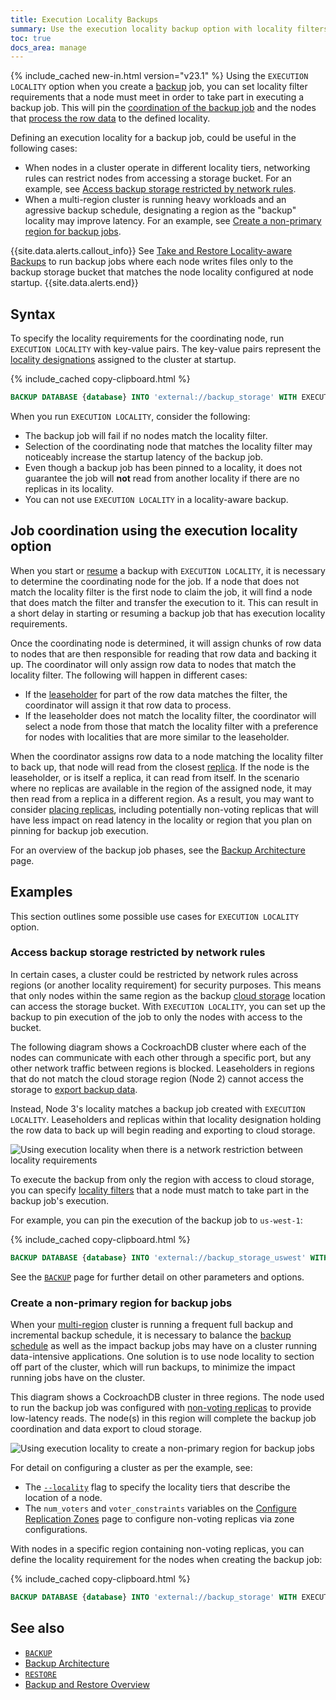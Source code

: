```yaml
---
title: Execution Locality Backups
summary: Use the execution locality backup option with locality filters to determine the nodes that will execute the backup job.
toc: true
docs_area: manage
---
```


{% include_cached new-in.html version="v23.1" %} Using the `EXECUTION LOCALITY` option when you create a [backup](backup.html) job, you can set locality filter requirements that a node must meet in order to take part in executing a backup job. This will pin the [coordination of the backup job](backup-architecture.html#job-creation-phase) and the nodes that [process the row data](backup-architecture.html#export-phase) to the defined locality. 

Defining an execution locality for a backup job, could be useful in the following cases:

- When nodes in a cluster operate in different locality tiers, networking rules can restrict nodes from accessing a storage bucket. For an example, see [Access backup storage restricted by network rules](#access-backup-storage-restricted-by-network-rules).
- When a multi-region cluster is running heavy workloads and an agressive backup schedule, designating a region as the "backup" locality may improve latency. For an example, see [Create a non-primary region for backup jobs](#create-a-non-primary-region-for-backup-jobs).

{{site.data.alerts.callout_info}}
See [Take and Restore Locality-aware Backups](take-and-restore-locality-aware-backups.html) to run backup jobs where each node writes files only to the backup storage bucket that matches the node locality configured at node startup.
{{site.data.alerts.end}}

## Syntax

To specify the locality requirements for the coordinating node, run `EXECUTION LOCALITY` with key-value pairs. The key-value pairs represent the [locality designations](cockroach-start.html#locality) assigned to the cluster at startup.

{% include_cached copy-clipboard.html %}
~~~ sql
BACKUP DATABASE {database} INTO 'external://backup_storage' WITH EXECUTION LOCALITY = 'region={region},cloud={cloud}';
~~~

When you run `EXECUTION LOCALITY`, consider the following:

- The backup job will fail if no nodes match the locality filter.
- Selection of the coordinating node that matches the locality filter may noticeably increase the startup latency of the backup job.
- Even though a backup job has been pinned to a locality, it does not guarantee the job will **not** read from another locality if there are no replicas in its locality.
- You can not use `EXECUTION LOCALITY` in a locality-aware backup.

## Job coordination using the execution locality option

When you start or [resume](resume-job.html) a backup with `EXECUTION LOCALITY`, it is necessary to determine the coordinating node for the job. If a node that does not match the locality filter is the first node to claim the job, it will find a node that does match the filter and transfer the execution to it. This can result in a short delay in starting or resuming a backup job that has execution locality requirements. 

Once the coordinating node is determined, it will assign chunks of row data to nodes that are then responsible for reading that row data and backing it up. The coordinator will only assign row data to nodes that match the locality filter. The following will happen in different cases:

- If the [leaseholder](architecture/reads-and-writes-overview.html#architecture-leaseholder) for part of the row data matches the filter, the coordinator will assign it that row data to process. 
- If the leaseholder does not match the locality filter, the coordinator will select a node from those that match the locality filter with a preference for nodes with localities that are more similar to the leaseholder.

When the coordinator assigns row data to a node matching the locality filter to back up, that node will read from the closest [replica](architecture/reads-and-writes-overview.html#architecture-replica). If the node is the leaseholder, or is itself a replica, it can read from itself. In the scenario where no replicas are available in the region of the assigned node, it may then read from a replica in a different region. As a result, you may want to consider [placing replicas](configure-replication-zones.html), including potentially non-voting replicas that will have less impact on read latency in the locality or region that you plan on pinning for backup job execution.

For an overview of the backup job phases, see the [Backup Architecture](backup-architecture.html) page.

## Examples

This section outlines some possible use cases for `EXECUTION LOCALITY` option.

### Access backup storage restricted by network rules

In certain cases, a cluster could be restricted by network rules across regions (or another locality requirement) for security purposes. This means that only nodes within the same region as the backup [cloud storage](use-cloud-storage.html) location can access the storage bucket. With `EXECUTION LOCALITY`, you can set up the backup to pin execution of the job to only the nodes with access to the bucket.

The following diagram shows a CockroachDB cluster where each of the nodes can communicate with each other through a specific port, but any other network traffic between regions is blocked. Leaseholders in regions that do not match the cloud storage region (Node 2) cannot access the storage to [export backup data](backup-architecture.html#export-phase). 

Instead, Node 3's locality matches a backup job created with `EXECUTION LOCALITY`. Leaseholders and replicas within that locality designation holding the row data to back up will begin reading and exporting to cloud storage.

<img src="{{ 'images/v23.1/network-restriction.png' | relative_url }}" alt="Using execution locality when there is a network restriction between locality requirements" style="border:0px solid #eee;max-width:100%" />

To execute the backup from only the region with access to cloud storage, you can specify [locality filters](cockroach-start.html#locality) that a node must match to take part in the backup job's execution.

For example, you can pin the execution of the backup job to `us-west-1`: 

{% include_cached copy-clipboard.html %}
~~~ sql
BACKUP DATABASE {database} INTO 'external://backup_storage_uswest' WITH EXECUTION LOCALITY = 'region=us-west-1';
~~~

See the [`BACKUP`](backup.html) page for further detail on other parameters and options. 

### Create a non-primary region for backup jobs

When your [multi-region](multiregion-overview.html) cluster is running a frequent full backup and incremental backup schedule, it is necessary to balance the [backup schedule](create-schedule-for-backup.html) as well as the impact backup jobs may have on a cluster running data-intensive applications. One solution is to use node locality to section off part of the cluster, which will run backups, to minimize the impact running jobs have on the cluster.

This diagram shows a CockroachDB cluster in three regions. The node used to run the backup job was configured with [non-voting replicas](architecture/replication-layer.html#non-voting-replicas) to provide low-latency reads. The node(s) in this region will complete the backup job coordination and data export to cloud storage.

<img src="{{ 'images/v23.1/background-work.png' | relative_url }}" alt="Using execution locality to create a non-primary region for backup jobs" style="border:0px solid #eee;max-width:100%" />

For detail on configuring a cluster as per the example, see:

- The [`--locality`](cockroach-start.html#locality) flag to specify the locality tiers that describe the location of a node.
- The `num_voters` and `voter_constraints` variables on the [Configure Replication Zones](configure-replication-zones.html#num_voters) page to configure non-voting replicas via zone configurations.

With nodes in a specific region containing non-voting replicas, you can define the locality requirement for the nodes when creating the backup job:

{% include_cached copy-clipboard.html %}
~~~ sql
BACKUP DATABASE {database} INTO 'external://backup_storage' WITH EXECUTION LOCALITY = 'region={region},dc={datacenter}';
~~~

## See also

- [`BACKUP`](backup.html)
- [Backup Architecture](backup-architecture.html)
- [`RESTORE`](restore.html)
- [Backup and Restore Overview](backup-and-restore-overview.html)